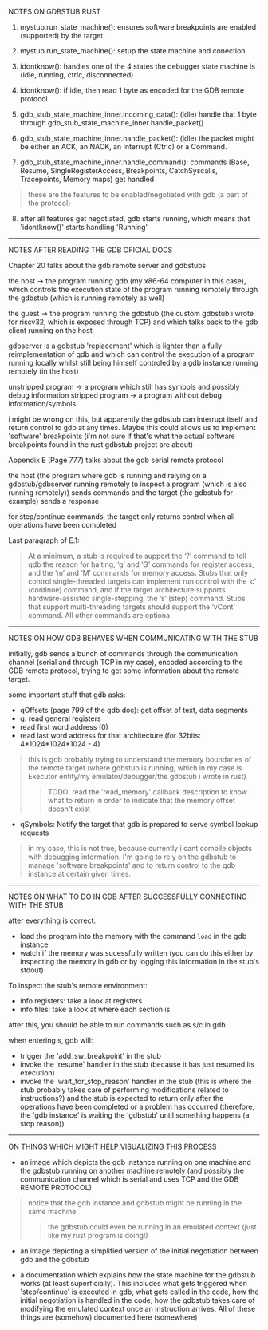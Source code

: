 NOTES ON GDBSTUB RUST 

1. mystub.run_state_machine(): ensures software breakpoints are enabled
(supported) by the target

2. mystub.run_state_machine(): setup the state machine and conection

3. idontknow(): handles one of the 4 states the debugger state machine is
(idle, running, ctrlc, disconnected)

4. idontknow(): if idle, then read 1 byte as encoded for the GDB remote
protocol

5. gdb_stub_state_machine_inner.incoming_data(): (idle) handle that 1 byte
through gdb_stub_state_machine_inner.handle_packet()

6. gdb_stub_state_machine_inner.handle_packet(): (idle) the packet might be
either an ACK, an NACK, an Interrupt (Ctrlc) or a Command. 

7. gdb_stub_state_machine_inner.handle_command(): commands (Base, Resume,
SingleRegisterAccess, Breakpoints, CatchSyscalls, Tracepoints, Memory maps) get
handled
> these are the features to be enabled/negotiated with gdb (a part of the protocol)

8. after all features get negotiated, gdb starts running, which means that
   'idontknow()' starts handling 'Running'

---

NOTES AFTER READING THE GDB OFICIAL DOCS 

Chapter 20 talks about the gdb remote server and gdbstubs

the host -> the program running gdb (my x86-64 computer in this case), which
controls the execution state of the program running remotely through the
gdbstub (which is running remotely as well)

the guest -> the program running the gdbstub (the custom gdbstub i wrote for
riscv32, which is exposed through TCP) and which talks back to the gdb client
running on the host 

gdbserver is a gdbstub 'replacement' which is lighter than a fully
reimplementation of gdb and which can control the execution of a program
running locally whilst still being himself controled by a gdb instance running
remotely (in the host)

unstripped program -> a program which still has symbols and possibly debug information
stripped program -> a program without debug information/symbols

i might be wrong on this, but apparently the gdbstub can interrupt itself and
return control to gdb at any times. Maybe this could allows us to implement
'software' breakpoints (i'm not sure if that's what the actual software
breakpoints found in the rust gdbstub project are about)

Appendix E (Page 777) talks about the gdb serial remote protocol

the host (the program where gdb is running and relying on a gdbstub/gdbserver
running remotely to inspect a program (which is also running remotely)) sends
commands and the target (the gdbstub for example) sends a response

for step/continue commands, the target only returns control when all operations
have been completed

Last paragraph of E.1:
> At a minimum, a stub is required to support the ‘?’ command to tell gdb the reason
> for halting, ‘g’ and ‘G’ commands for register access, and the ‘m’ and ‘M’ commands for
> memory access. Stubs that only control single-threaded targets can implement run control
> with the ‘c’ (continue) command, and if the target architecture supports hardware-assisted
> single-stepping, the ‘s’ (step) command. Stubs that support multi-threading targets should
> support the ‘vCont’ command. All other commands are optiona

---

NOTES ON HOW GDB BEHAVES WHEN COMMUNICATING WITH THE STUB

initially, gdb sends a bunch of commands through the communication channel
(serial and through TCP in my case), encoded according to the GDB remote
protocol, trying to get some information about the remote target.

some important stuff that gdb asks:
* qOffsets (page 799 of the gdb doc): get offset of text, data segments
* g: read general registers
* read first word address (0)
* read last word address for that architecture (for 32bits: 4*1024\*1024\*1024 - 4)
> this is gdb probably trying to understand the memory boundaries of the remote
> target (where gdbstub is running, which in my case is Executor entity/my
> emulator/debugger/the gdbstub i wrote in rust)
>> TODO: read the 'read_memory' callback description to know what to return in
>> order to indicate that the memory offset doesn't exist
* qSymbols: Notify the target that gdb is prepared to serve symbol lookup requests
> in my case, this is not true, because currently i cant compile objects with
> debugging information. I'm going to rely on the gdbstub to manage 'software
> breakpoints' and to return control to the gdb instance at certain given
> times.

---

NOTES ON WHAT TO DO IN GDB AFTER SUCCESSFULLY CONNECTING WITH THE STUB

after everything is correct:
* load the program into the memory with the command `load` in the gdb instance
* watch if the memory was sucessfully written (you can do this either by
inspecting the memory in gdb or by logging this information in the stub's
stdout)

To inspect the stub's remote environment:
* info registers: take a look at registers
* info files: take a look at where each section is

after this, you should be able to run commands such as s/c in gdb

when entering s, gdb will:
* trigger the 'add_sw_breakpoint' in the stub
* invoke the 'resume' handler in the stub (because it has just resumed its
execution)
* invoke the 'wait_for_stop_reason' handler in the stub (this is where the stub
probably takes care of performing modifications related to instructions?) and
the stub is expected to return only after the operations have been completed or
a problem has occurred (therefore, the 'gdb instance' is waiting the 'gdbstub'
until something happens (a stop reason))

---

ON THINGS WHICH MIGHT HELP VISUALIZING THIS PROCESS
* an image which depicts the gdb instance running on one machine and the
gdbstub running on another machine remotely (and possibly the communication
channel which is serial and uses TCP and the GDB REMOTE PROTOCOL)
> notice that the gdb instance and gdbstub might be running in the same machine
>> the gdbstub could even be running in an emulated context (just like my rust program is doing!)

* an image depicting a simplified version of the initial negotiation between gdb and the gdbstub

* a documentation which explains how the state machine for the gdbstub works
(at least superficially). This includes what gets triggered when
'step/continue' is executed in gdb, what gets called in the code, how the
initial negotiation is handled in the code, how the gdbstub takes care of
modifying the emulated context once an instruction arrives. All of these things
are (somehow) documented here (somewhere)
